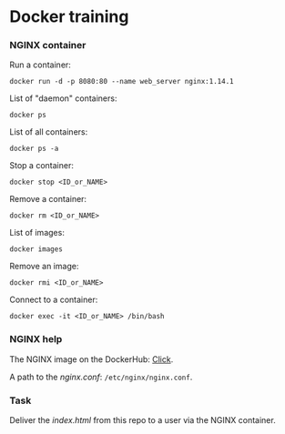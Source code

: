 # Docker training

### NGINX container

Run a container:
```
docker run -d -p 8080:80 --name web_server nginx:1.14.1
```

List of "daemon" containers:
```
docker ps
```

List of all containers:
```
docker ps -a
```

Stop a container:
```
docker stop <ID_or_NAME>
```

Remove a container:
```
docker rm <ID_or_NAME>
```

List of images:
```
docker images
```

Remove an image:
```
docker rmi <ID_or_NAME>
```

Connect to a container:
```
docker exec -it <ID_or_NAME> /bin/bash
```

### NGINX help

The NGINX image on the DockerHub: [Click](https://hub.docker.com/_/nginx/).

A path to the  *nginx.conf*: `/etc/nginx/nginx.conf`.

### Task

Deliver the *index.html* from this repo to a user via the NGINX container.
